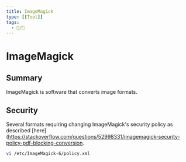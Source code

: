 ```yaml
---
title: ImageMagick
type: [[Tool]]
tags:
  - 📝/🌱
---
```


# ImageMagick

## Summary

ImageMagick is software that converts image formats.

## Security

Several formats requiring changing ImageMagick's security policy as described [here](https://stackoverflow.com/questions/52998331/imagemagick-security-policy-pdf-blocking-conversion.

```bash
vi /etc/ImageMagick-6/policy.xml
```
